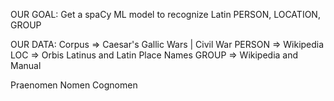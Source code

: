 OUR GOAL:
Get a spaCy ML model to recognize Latin PERSON, LOCATION, GROUP

OUR DATA:
Corpus => Caesar's Gallic Wars | Civil War
PERSON => Wikipedia
LOC    => Orbis Latinus and Latin Place Names
GROUP  => Wikipedia and Manual

Praenomen Nomen Cognomen
